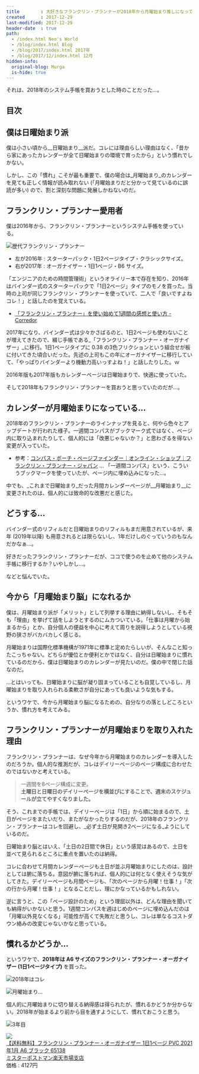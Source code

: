 ```yaml
---
title        : 大好きなフランクリン・プランナーが2018年から月曜始まり推しになっていたので日曜始まり脳からの移行を試みる
created      : 2017-12-29
last-modified: 2017-12-29
header-date  : true
path:
  - /index.html Neo's World
  - /blog/index.html Blog
  - /blog/2017/index.html 2017年
  - /blog/2017/12/index.html 12月
hidden-info:
  original-blog: Murga
  is-hide: true
---
```


それは、2018年のシステム手帳を買おうとした時のことだった…。

## 目次

## 僕は日曜始まり派

僕は小さい頃から__日曜始まり__派だ。コレには理由らしい理由はなく、「昔から家にあったカレンダーが全て日曜始まりの環境で育ったから」という慣れでしかない。

しかし、この「慣れ」こそが最も重要で、僕の場合は_月曜始まり_のカレンダーを見ても正しく情報が読み取れない (「月曜始まりだと分かって見ているのに誤読が多い) ので、割と深刻な問題に発展しかねないのだ。

## フランクリン・プランナー愛用者

僕は2016年から、フランクリン・プランナーというシステム手帳を使っている。

![歴代フランクリン・プランナー](./29-01-01.jpg)

- 左が2016年 : スターターパック・1日2ページタイプ・クラシックサイズ。
- 右が2017年 : オーガナイザー・1日1ページ・B6 サイズ。

「エンジニアのための時間管理術」というオライリー本で存在を知り、2016年はバインダー式のスターターパックで「1日2ページ」タイプのモノを買った。当時の上司が同じフランクリン・プランナーを使っていて、二人で「良いですよねコレ！」と話したのを覚えている。

- [「フランクリン・プランナー」を使い始めて1週間の感想と使い方 - Corredor](http://neos21.hatenablog.com/entry/2016/01/14/013225)

2017年になり、バインダー式は少々かさばるのと、1日2ページも使わないことが増えてきたので、綴じ手帳である_「フランクリン・プランナー・オーガナイザー」_に移行。1日1ページタイプに 0.38 の3色フリクションという組合せが板に付いてきた頃合いだった。先述の上司もこの年にオーガナイザーに移行していて、「やっぱりバインダーより機動力高いっすよね！」と話したりした。ｗ

2016年版も2017年版もカレンダーページは日曜始まりで、快適に使っていた。

そして2018年もフランクリン・プランナーを買おうと思っていたのだが…。

## カレンダーが月曜始まりになっている…

2018年のフランクリン・プランナーのラインナップを見ると、何やら色々とアップデートが行われた様子。一週間コンパスがブックマーク式ではなく、ページ内に取り込まれたりして、個人的には「改悪じゃないか？」と思わざるを得ない変更が入っていた。

- 参考：[コンパス・ポーチ・ページファインダー｜オンライン・ショップ｜フランクリン・プランナー・ジャパン](http://www.franklinplanner.co.jp/shopping/accessory/06/index.html) … 「一週間コンパス」という、こういうブックマークを使っていたが、ページ内に埋め込みになった…。

中でも、_これまで日曜始まり_だった月間カレンダーページが__月曜始まり__に変更されたのは、個人的には致命的な改悪だと感じた。

## どうする…

バインダー式のリフィルだと日曜始まりのリフィルもまだ用意されているが、来年 (2019年以降) も用意されるとは限らないし、1年だけしのぐっていうのもなんだかなぁ…。

好きだったフランクリン・プランナーだが、ココで使うのを止めて他のシステム手帳に移行するか？いやしかし…。

などと悩んでいた。

## 今から「月曜始まり脳」になれるか

僕は、月曜始まり派が「メリット」として列挙する理由に納得しないし、そもそも「理由」を挙げて話をしようとするのにムカついている。「仕事は月曜から始まるから」とか、自分個人の便益を中心に考えて周りを説得しようとしている視野の狭さがバカバカしく感じる。

月曜始まりは国際化標準機構が1971年に標準と定めたらしいが、そんなこと知ったこっちゃない。どちらが優位とか便利とかではなく、自分は日曜始まりに慣れているのだから、僕は日曜始まりのカレンダーが見たいのだ。僕の中で閉じた話なのだ。

…とはいっても、日曜始まりに脳が凝り固まっていることも自覚しているし、月曜始まりを取り入れられる柔軟さが自分にあっても良いような気もする。

というワケで、今から月曜始まり脳になるための、自分なりの落としどころというか、慣れ方を考えてみる。

## フランクリン・プランナーが月曜始まりを取り入れた理由

フランクリン・プランナーは、なぜ今年から月曜始まりのカレンダーを導入したのだろうか。個人的な推測だが、コレはデイリーページのページ構成に合わせたのではないかと考えている。

> 一週間を8ページ構成に変更。  
> __土曜日と日曜日のデイリーページを横並びにすることで、週末のスケジュールが立てやすくなりました。__

そう、これまでの手帳では、デイリーページは「1日」から順に始まるので、土日がページをまたいだり、またがなかったりするのだが、2018年のフランクリン・プランナーはコレを回避し、_必ず土日が見開き2ページになる_ようにしているのだ。

日曜始まり脳とはいえ、「土日の2日間で休日」という感覚はあるので、土日を並べて見られるところに重点を置いたのは納得。

コレに合わせて月間カレンダーページも土日が並ぶ月曜始まりにしたのは、設計としては腑に落ちる。意図が腑に落ちれば、個人的には何となく使えそうな気がしてきた。デイリーページも月間ページも、「次のページから月曜！仕事！」「次の行から月曜！仕事！」となることだし、理にかなっているかもしれない。

逆に言うと、この「ページ設計のため」という理屈以外は、どんな理由を聞いても納得がいかないと思う。1週間コンパスを週はじめのページに埋め込んだのは「月曜以外見なくなる」可能性が高くて失敗だと思うし、コレは単なるコストダウン絡みの改変じゃないかなと思っている。

## 慣れるかどうか…

というワケで、__2018年は A6 サイズのフランクリン・プランナー・オーガナイザー (1日1ページタイプ)__ を買った。

![2018年はコレ](./29-01-02.jpg)

![月曜始まり…](./29-01-03.jpg)

個人的に月曜始まりに切り替える納得感は得られたが、慣れるかどうか分からない。2018年が始まるより前から目を通すようにして、慣れておこうと思う。

![3年目](./29-01-04.jpg)

<div class="ad-rakuten">
  <div class="ad-rakuten-image">
    <a href="https://hb.afl.rakuten.co.jp/hgc/g00ssyp2.waxyc9f2.g00ssyp2.waxyd034/?pc=https%3A%2F%2Fitem.rakuten.co.jp%2Fmrpostman%2F13035752949%2F&amp;m=http%3A%2F%2Fm.rakuten.co.jp%2Fmrpostman%2Fi%2F25189702%2F">
      <img src="https://thumbnail.image.rakuten.co.jp/@0_mall/mrpostman/cabinet/item/950/13035752949_1.jpg?_ex=128x128">
    </a>
  </div>
  <div class="ad-rakuten-info">
    <div class="ad-rakuten-title">
      <a href="https://hb.afl.rakuten.co.jp/hgc/g00ssyp2.waxyc9f2.g00ssyp2.waxyd034/?pc=https%3A%2F%2Fitem.rakuten.co.jp%2Fmrpostman%2F13035752949%2F&amp;m=http%3A%2F%2Fm.rakuten.co.jp%2Fmrpostman%2Fi%2F25189702%2F">【送料無料】フランクリン・プランナー・オーガナイザー 1日1ページ PVC 2021年1月 A6 ブラック 65138</a>
    </div>
    <div class="ad-rakuten-shop">
      <a href="https://hb.afl.rakuten.co.jp/hgc/g00ssyp2.waxyc9f2.g00ssyp2.waxyd034/?pc=https%3A%2F%2Fwww.rakuten.co.jp%2Fmrpostman%2F&amp;m=http%3A%2F%2Fm.rakuten.co.jp%2Fmrpostman%2F">ミスターポストマン楽天市場支店</a>
    </div>
    <div class="ad-rakuten-price">価格 : 4127円</div>
  </div>
</div>

